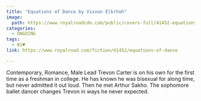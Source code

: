 ```yaml
---
title: "Equations of Dance by Vixxon Elkrhoh"
image:
  path: https://www.royalroadcdn.com/public/covers-full/41452-equations-of-dance.jpg
categories:
  - ONGOING
tags:
  - Bi♥
link: https://www.royalroad.com/fiction/41452/equations-of-dance

---
```

Contemporary, Romance, Male Lead
Trevon Carter is on his own for the first time as a freshman  in college.  He has known he was bisexual for along time, but never admitted it out loud.  Then he met Arthur Sakho.  The sophomore  ballet dancer changes Trevon in ways he never expected.

